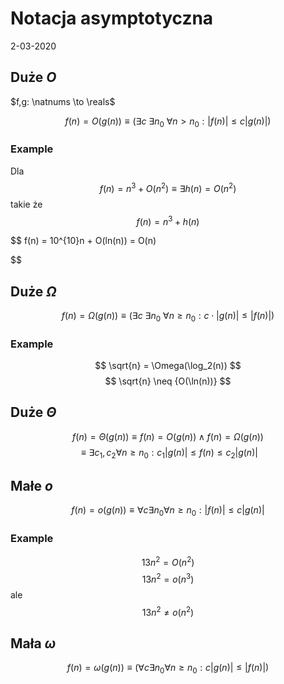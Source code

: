 # Notacja asymptotyczna
2-03-2020

## Duże $O$

$f,g: \natnums \to \reals$

$$
f(n) = O( g(n) ) \equiv
(
  \exists{c}~\exists{n_0}~\forall{n>n_0}:
  |f(n)| \le c |g(n)|
)
$$

### Example

Dla
$$
f(n) = n^3 + O(n^2) \equiv
\exists{h(n)} = O(n^2)
$$
takie że
$$
f(n) = n^3 + h(n)
$$

$$
f(n) = 10^{10}n + O(ln(n)) = O(n)

$$

## Duże $\Omega$

$$
f(n) = \Omega(g(n)) \equiv (\exists{c}~\exists{n_0}~\forall{n\ge{n_0}}: c\cdot|g(n)| \le |f(n)|)
$$

### Example

$$
\sqrt{n} = \Omega(\log_2(n))
$$
$$
\sqrt{n} \neq {O(\ln(n))}
$$

## Duże $\Theta$

$$
f(n) = \Theta(g(n)) \equiv f(n) = O(g(n)) \land f(n) = \Omega(g(n))
$$
$$
\equiv \exists{c_1, c_2}\forall{n\ge{n_0}}: c_1|g(n)| \le f(n) \le c_2 |g(n)|
$$

## Małe $o$

$$
f(n) = o(g(n)) \equiv \forall{c}\exists{n_0}\forall{n\ge{n_0}}: |f(n)| \le c|g(n)|
$$

### Example

$$
13n^2 = O(n^2)
$$
$$
13n^2 = o(n^3)
$$
ale
$$
13n^2 \not ={o(n^2)}
$$

## Mała $\omega$

$$
f(n) = \omega(g(n)) \equiv (
  \forall{c}\exists{n_0}\forall{n\ge{n_0}}:
  c|g(n)| \le |f(n)|
)
$$


